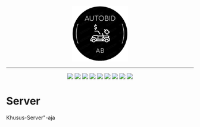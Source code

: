 
<div align="center">
  <img src="./server/pict/logo.png" width="150px" alt="Logo">
</div>

---

<div align="center">
  <img src="https://img.shields.io/badge/Javascript-ES6-yellow.svg">
  <img src="https://img.shields.io/badge/React-5.15.1-blue.svg">
  <img src="https://img.shields.io/badge/License-MIT-orange.svg">
  <img src="https://img.shields.io/badge/Tools-Oauth-white"> 
  <img src="https://img.shields.io/badge/vite@latest-violet">
  <img src="https://img.shields.io/badge/postcss -grey">
  <img src="https://img.shields.io/badge/autoprefixer-red">
  <img src="https://img.shields.io/badge/tailwindcss-blue"> 
  <img src="https://img.shields.io/badge/bootstrap@5.3.3-purple"> 
</div>

# Server
Khusus-Server"-aja